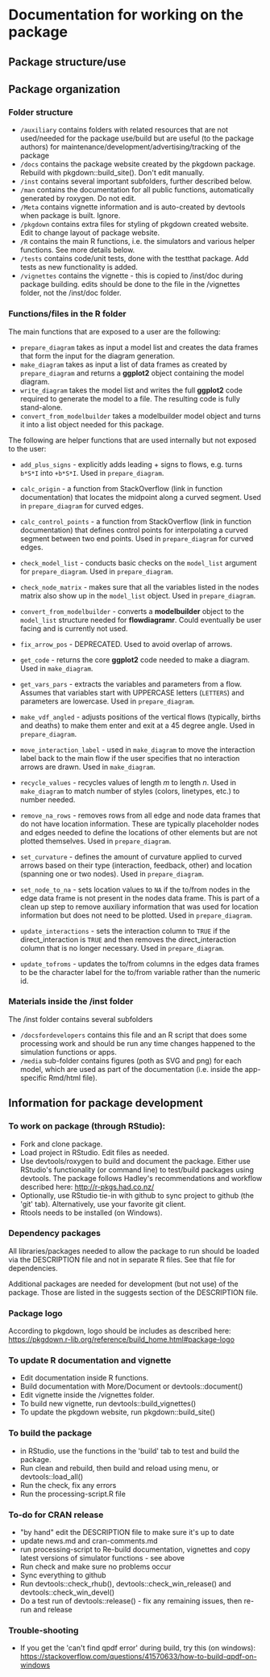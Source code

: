 # Documentation for working on the package


## Package structure/use 


## Package organization

### Folder structure

* `/auxiliary` contains folders with related resources that are not used/needed for the package use/build but are useful (to the package authors) for maintenance/development/advertising/tracking of the package
* `/docs` contains the package website created by the pkgdown package. Rebuild with pkgdown::build_site(). Don't edit manually.
* `/inst` contains several important subfolders, further described below. 
* `/man` contains the documentation for all public functions, automatically generated by roxygen. Do not edit.
* `/Meta` contains vignette information and is auto-created by devtools when package is built. Ignore.
* `/pkgdown` contains extra files for styling of pkgdown created website. Edit to change layout of package website.
* `/R` contains the main R functions, i.e. the simulators and various helper functions. See more details below.
* `/tests` contains code/unit tests, done with the testthat package. Add tests as new functionality is added.
* `/vignettes` contains the vignette - this is copied to /inst/doc during package building. edits should be done to the file in the /vignettes folder, not the /inst/doc folder.


### Functions/files in the R folder

The main functions that are exposed to a user are the following:

* `prepare_diagram` takes as input a model list and creates the data frames that form the input for the diagram generation.
* `make_diagram` takes as input a list of data frames as created by `prepare_diagram` and returns a **ggplot2** object containing the model diagram.
* `write_diagram` takes the model list and writes the full **ggplot2** code required to generate the model to a file. The resulting code is fully stand-alone.
* `convert_from_modelbuilder` takes a modelbuilder model object and turns it into a list object needed for this package.



The following are helper functions that are used internally but not exposed to the user:  

* `add_plus_signs` - explicitly adds leading + signs to flows, e.g. turns `b*S*I` into `+b*S*I`. Used in `prepare_diagram`.

* `calc_origin` - a function from StackOverflow (link in function documentation) that locates the midpoint along a curved segment. Used in `prepare_diagram` for curved edges.

* `calc_control_points` - a function from StackOverflow (link in function documentation) that defines control points for interpolating a curved segment between two end points. Used in `prepare_diagram` for curved edges.  

* `check_model_list` - conducts basic checks on the `model_list` argument for `prepare_diagram`. Used in `prepare_diagram`.  

* `check_node_matrix` - makes sure that all the variables listed in the nodes matrix also show up in the `model_list` object. Used in `prepare_diagram`.  

* `convert_from_modelbuilder` - converts a **modelbuilder** object to the `model_list` structure needed for **flowdiagramr**. Could eventually be user facing and is currently not used.  

* `fix_arrow_pos` - DEPRECATED. Used to avoid overlap of arrows.  

* `get_code` - returns the core **ggplot2** code needed to make a diagram. Used in `make_diagram`.  

* `get_vars_pars` - extracts the variables and parameters from a flow. Assumes that variables start with UPPERCASE letters (`LETTERS`) and parameters are lowercase. Used in `prepare_diagram`.  

* `make_vdf_angled` - adjusts positions of the vertical flows (typically, births and deaths) to make them enter and exit at a 45 degree angle. Used in `prepare_diagram`.

* `move_interaction_label` - used in `make_diagram` to move the interaction label back to the main flow if the user specifies that no interaction arrows are drawn. Used in `make_diagram`.

* `recycle_values` - recycles values of length *m* to length *n*. Used in `make_diagram` to match number of styles (colors, linetypes, etc.) to number needed.

* `remove_na_rows` - removes rows from all edge and node data frames that do not have location information. These are typically placeholder nodes and edges needed to define the locations of other elements but are not plotted themselves. Used in `prepare_diagram`.

* `set_curvature` - defines the amount of curvature applied to curved arrows based on their type (interaction, feedback, other) and location (spanning one or two nodes). Used in `prepare_diagram`.

* `set_node_to_na` - sets location values to `NA` if the to/from nodes in the edge data frame is not present in the nodes data frame. This is part of a clean up step to remove auxiliary information that was used for location information but does not need to be plotted. Used in `prepare_diagram`.

* `update_interactions` - sets the interaction column to `TRUE` if the direct_interaction is `TRUE` and then removes the direct_interaction column that is no longer necessary. Used in `prepare_diagram`.

* `update_tofroms` - updates the to/from columns in the edges data frames to be the character label for the to/from variable rather than the numeric id.



### Materials inside the /inst folder
The /inst folder contains several subfolders 

* `/docsfordevelopers` contains this file and an R script that does some processing work and should be run any time changes happened to the simulation functions or apps.
* `/media` sub-folder contains figures (poth as SVG and png) for each model, which are used as part of the documentation (i.e. inside the app-specific Rmd/html file). 




## Information for package development

### To work on package (through RStudio): 
* Fork and clone package.
* Load project in RStudio. Edit files as needed.
* Use devtools/roxygen to build and document the package. Either use RStudio's functionality (or command line) to test/build packages using devtools. The package follows Hadley's recommendations and workflow described here: http://r-pkgs.had.co.nz/
* Optionally, use RStudio tie-in with github to sync project to github (the 'git' tab). Alternatively, use your favorite git client.
* Rtools needs to be installed (on Windows).

### Dependency packages 
All libraries/packages needed to allow the package to run should be loaded via the DESCRIPTION file and not in separate R files. See that file for dependencies.

Additional packages are needed for development (but not use) of the package. Those are listed in the suggests section of the DESCRIPTION file. 

### Package logo
According to pkgdown, logo should be includes as described here:
https://pkgdown.r-lib.org/reference/build_home.html#package-logo

### To update R documentation and vignette
* Edit documentation inside R functions. 
* Build documentation with More/Document or devtools::document()
* Edit vignette inside the /vignettes folder.
* To build new vignette, run devtools::build_vignettes()
* To update the pkgdown website, run pkgdown::build_site()

### To build the package
* in RStudio, use the functions in the 'build' tab to test and build the package.
* Run clean and rebuild, then build and reload using menu, or devtools::load_all()
* Run the check, fix any errors 
* Run the processing-script.R file

### To-do for CRAN release  
* "by hand" edit the DESCRIPTION file to make sure it's up to date
* update news.md and cran-comments.md
* run processing-script to Re-build documentation, vignettes and copy latest versions of simulator functions - see above
* Run check and make sure no problems occur
* Sync everything to github
* Run devtools::check_rhub(), devtools::check_win_release() and devtools::check_win_devel()
* Do a test run of devtools::release() - fix any remaining issues, then re-run and release

### Trouble-shooting
* If you get the 'can't find qpdf error' during build, try this (on windows): https://stackoverflow.com/questions/41570633/how-to-build-qpdf-on-windows
